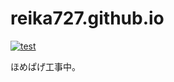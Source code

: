 # reika727.github.io

[![test](https://github.com/reika727/reika727.github.io/actions/workflows/main.yml/badge.svg)](https://github.com/reika727/reika727.github.io/actions/workflows/main.yml)

ほめぱげ工事中。

